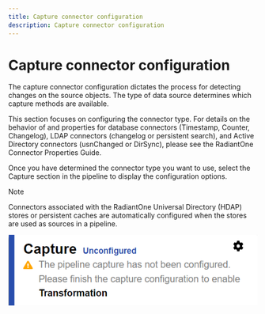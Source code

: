 ```yaml
---
title: Capture connector configuration
description: Capture connector configuration
---
```


# Capture connector configuration

The capture connector configuration dictates the process for detecting changes on the source objects. The type of data source determines which capture methods are available.

This section focuses on configuring the connector type. For details on the behavior of and properties for database connectors (Timestamp, Counter, Changelog), LDAP connectors (changelog or persistent search), and Active Directory connectors (usnChanged or DirSync), please see the RadiantOne Connector Properties Guide.

Once you have determined the connector type you want to use, select the Capture section in the pipeline to display the configuration options.

>[!note]
>Connectors associated with the RadiantOne Universal Directory (HDAP) stores or persistent caches are automatically configured when the stores are used as sources in a pipeline.

![Unconfigured Capture Connector](../../media/image23.png)
